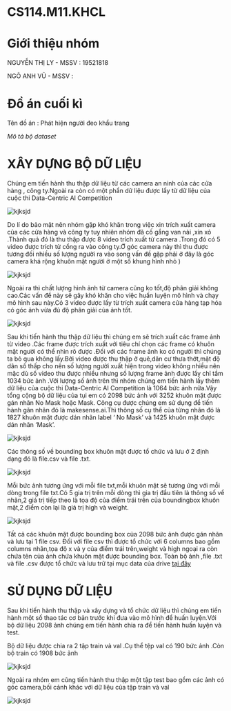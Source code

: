 # CS114.M11.KHCL
<html>
<h1> Giới thiệu nhóm </h1>
<p> NGUYỄN THỊ LY - MSSV : 19521818 </p>
<p> NGÔ ANH VŨ -  MSSV : </p>
<h1> Đồ án cuối kì </h1>
<p>Tên đồ án : Phát hiện người đeo khẩu trang </p>
  
 _Mô tả bộ dataset_
  
# XÂY DỰNG BỘ DỮ LIỆU
  
  Chúng em tiến hành thu thập dữ liệu từ các camera an ninh của các cửa hàng , công ty.Ngoài ra  còn có một phần dữ liệu được lấy từ dữ liệu của cuộc thi
Data-Centric AI Competition
  
![kjksjd](https://github.com/nguyenthily1605/CS114.L21.KHCL/blob/main/image/1.png)
  

  Do lí do bảo mật nên nhóm gặp khó khăn trong việc xin trích xuất camera của các cửa hàng và công ty tuy nhiên nhóm đã cố gắng van nài ,xin xỏ .Thành quả đó là thu thập được 8 video trích xuất từ camera  .Trong đó có 5 video được trích từ cổng ra vào công ty.Ở góc camera này thì thu được tương đối nhiều số lượng người ra vào song vấn đề gặp phải ở đây là góc camera khá rộng khuôn mặt người ở một số khung hình nhỏ )
  
  ![kjksjd](https://github.com/nguyenthily1605/CS114.L21.KHCL/blob/main/image/2.png)
  

  Ngoài ra thì chất lượng hình ảnh từ camera cũng ko tốt,độ phân giải không cao.Các vấn đề này sẽ gây khó khăn cho việc huấn luyện mô hình và chạy mô hình sau này.Có 3 video được lấy từ trích xuất camera cửa hàng tạp hóa có góc ảnh vừa đủ độ phân giải của ảnh tốt.
  
  ![kjksjd](https://github.com/nguyenthily1605/CS114.L21.KHCL/blob/main/image/3.png)
  

Sau khi tiến hành thu thập dữ liệu thì chúng em sẽ trích xuất các frame ảnh từ video .Các frame được trích xuất với tiêu chí chọn các frame có khuôn mặt người có thể nhìn rõ được .Đối với các frame ảnh ko có người thì chúng ta bỏ qua không lấy.Bởi video được thu thập ở quê,dân cư thưa thớt,mật độ dân số thấp cho nên số lượng người xuất hiện trong video không nhiều nên mặc dù số video thu được nhiều nhưng số lượng frame ảnh được lấy chỉ tầm 1034 bức ảnh .Với lượng số ảnh trên thì nhóm chúng em tiến hành lấy thêm dữ liệu của cuộc thi  Data-Centric AI Competition là 1064 bức ảnh nữa.Vậy tổng cộng bộ dữ liệu của tụi em có 2098 bức ảnh với 3252 khuôn mặt được gán nhãn No Mask hoặc Mask. Công cụ được chúng em sử dụng để tiến hành gãn nhãn đó là makesense.ai.Thì thông số cụ thể của từng nhãn đó là 1827 khuôn mặt được dán nhãn label ‘ No Mask’ và 1425 khuôn mặt  được dán nhãn ‘Mask’.

 ![kjksjd](https://github.com/nguyenthily1605/CS114.L21.KHCL/blob/main/image/4.jpg)

Các thông số về bounding box khuôn mặt được tổ chức và lưu ở 2 định dạng đó là file.csv và file .txt.
 
![kjksjd](https://github.com/nguyenthily1605/CS114.L21.KHCL/blob/main/image/5.png)
  
Mỗi bức ảnh tương ứng với mỗi file txt,mỗi khuôn mặt sẽ tương ứng với mỗi dòng trong file txt.Có 5 gia trị trên mỗi dòng thì gia trị đầu tiên là thông số về nhãn,2 giá trị tiếp theo là tọa độ của điểm trái trên của boundingbox khuôn mặt,2 điểm còn lại là giá trị high và weight.  

  ![kjksjd](https://github.com/nguyenthily1605/CS114.L21.KHCL/blob/main/image/6.png)
  
Tất cả các khuôn mặt được bounding box của 2098 bức ảnh được gán nhãn và lưu tại 1 file csv. Đối với file csv thì được tổ chức với 6 columns bao gồm columns nhãn,tọa độ x và y của điểm trái trên,weight và high ngoại ra còn chứa tên của ảnh chứa khuôn mặt được bounding box.
  Toàn bộ ảnh ,file .txt và file .csv được tổ chức và lưu trữ tại mục data của drive [tại đây](https://drive.google.com/drive/folders/1_UuzfXEk6-at0SI4-y3c84NzROAc2XPe?usp=sharing)
  
  # SỬ DỤNG DỮ LIỆU
  
  Sau khi tiến hành thu thập và xây dựng và tổ  chức dữ liệu thì chúng em tiến hành một số thao tác cơ bản trước khi đưa vào mô hình để huấn luyện.Với bộ dữ liệu 2098 ảnh chúng em tiến hành chia ra để tiến hành huấn luyện và test.
  
  Bộ dữ liệu được chia ra 2 tập train và val  .Cụ thể tệp val có 190 bức ảnh .Còn bộ train có 1908 bức ảnh

  ![kjksjd](https://github.com/nguyenthily1605/CS114.L21.KHCL/blob/main/image/7.png)
  
  Ngoài ra nhóm em cũng tiến hành thu thập một tập test bao gồm các ảnh có góc camera,bối cảnh khác với dữ liệu của tập train và val
  
  
  ![kjksjd](https://github.com/nguyenthily1605/CS114.L21.KHCL/blob/main/image/8.png)
  
